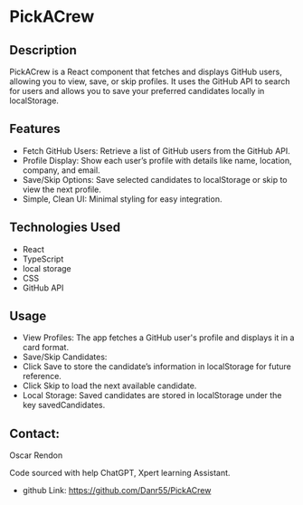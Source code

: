 # PickACrew

## Description

PickACrew is a React component that fetches and displays GitHub users, allowing you to view, save, or skip profiles. It uses the GitHub API to search for users and allows you to save your preferred candidates locally in localStorage.

## Features
- Fetch GitHub Users: Retrieve a list of GitHub users from the GitHub API.
- Profile Display: Show each user’s profile with details like name, location, company, and email.
- Save/Skip Options: Save selected candidates to localStorage or skip to view the next profile.
- Simple, Clean UI: Minimal styling for easy integration.


## Technologies Used

- React
- TypeScript
- local storage
- CSS
- GitHub API

## Usage

- View Profiles: The app fetches a GitHub user's profile and displays it in a card format.
- Save/Skip Candidates:
- Click Save to store the candidate’s information in localStorage for future reference.
- Click Skip to load the next available candidate.
- Local Storage: Saved candidates are stored in localStorage under the key savedCandidates.


## Contact:

Oscar Rendon

Code sourced with help ChatGPT, Xpert learning Assistant.

- github Link: https://github.com/Danr55/PickACrew


